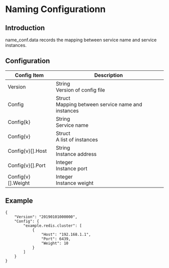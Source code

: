 # Naming Configurationn

## Introduction

name_conf.data records the mapping between service name and service instances. 

## Configuration

| Config Item | Description                                                  |
| ----------- | ------------------------------------------------------------ |
| Version     | String<br>Version of config file                                       |
| Config      | Struct<br>Mapping between service name and instances                   |
| Config{k}   | String<br>Service name                                                 |
| Config{v}   | Struct<br>A list of instances                                          |
| Config{v}[].Host    | String<br>Instance address                                     |
| Config{v}[].Port    | Integer<br>Instance port                                       |
| Config{v}[].Weight  | Integer<br>Instance weight                                     |

## Example

```
{
    "Version": "20190101000000",
    "Config": {
        "example.redis.cluster": [
            {
                "Host": "192.168.1.1",
                "Port": 6439,
                "Weight": 10
            }
        ]
    }
}
```
